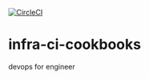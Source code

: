 [![CircleCI](https://circleci.com/gh/soulsearcher/infra-ci-cookbooks.svg?style=svg)](https://circleci.com/gh/soulsearcher/infra-ci-cookbooks)

# infra-ci-cookbooks
devops for engineer
